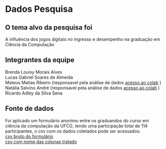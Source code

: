 # Dados Pesquisa 

## O tema alvo da pesquisa foi
A influência dos jogos digitais no ingresso e desempenho na graduação em Ciência da Computação


## Integrantes da equipe
Brenda Louisy Morais Alves </br>
Lucas Gabriel Soares de Almeida </br>
Mateus Matias Ribeiro (responsavel pela análise de dados [acesso ao colab](/colab_analisys.ipynb) ) </br>
Natália Salvino André (responsavel pela análise de dados [acesso ao colab](/análise_metodologia_cientifica.ipynb) ) </br>
Ricardo Adley da Silva Sena

## Fonte de dados
Foi aplicado um formulário anonimo entre os graduandos do curso em ciência da computação da UFCG, tendo uma participação total de 114 participantes, o csv com os dados coletados pode ser acessados:</br>
[csv bruto do formulário](/dados_met.csv)</br>
[csv com nome das colunas tratado](/data.csv)
